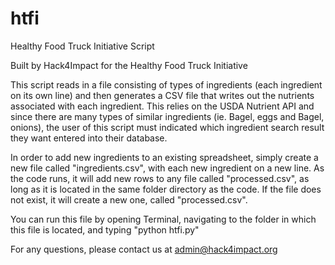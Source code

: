# htfi
Healthy Food Truck Initiative Script

Built by Hack4Impact for the Healthy Food Truck Initiative

This script reads in a file consisting of types of ingredients (each ingredient on its own line) and then generates a
CSV file that writes out the nutrients associated with each ingredient. This relies on the USDA Nutrient API and since there
are many types of similar ingredients (ie. Bagel, eggs and Bagel, onions), the user of this script must indicated which ingredient
search result they want entered into their database. 

In order to add new ingredients to an existing spreadsheet, simply create a new file called "ingredients.csv", with each new
ingredient on a new line. As the code runs, it will add new rows to any file called "processed.csv", as long as it is located
in the same folder directory as the code. If the file does not exist, it will create a new one, called "processed.csv".

You can run this file by opening Terminal, navigating to the folder in which this file is located, and typing "python htfi.py"

For any questions, please contact us at admin@hack4impact.org
